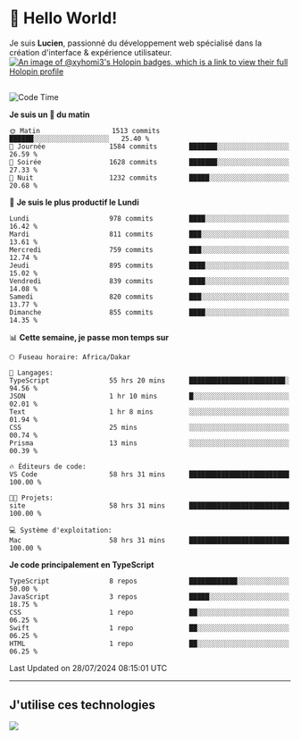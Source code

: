 # 👋 Hello World!

Je suis **Lucien**, passionné du développement web spécialisé dans la création d'interface & expérience utilisateur.
[![An image of @xyhomi3's Holopin badges, which is a link to view their full Holopin profile](https://holopin.me/xyhomi3)](https://holopin.io/@xyhomi3)

##

<!--START_SECTION:waka-->
![Code Time](http://img.shields.io/badge/Code%20Time-1%2C618%20hrs%2042%20mins-blue)

**Je suis un 🐤 du matin** 

```text
🌞 Matin                  1513 commits        ██████░░░░░░░░░░░░░░░░░░░   25.40 % 
🌆 Journée                1584 commits        ███████░░░░░░░░░░░░░░░░░░   26.59 % 
🌃 Soirée                 1628 commits        ███████░░░░░░░░░░░░░░░░░░   27.33 % 
🌙 Nuit                   1232 commits        █████░░░░░░░░░░░░░░░░░░░░   20.68 % 
```
📅 **Je suis le plus productif le Lundi** 

```text
Lundi                    978 commits         ████░░░░░░░░░░░░░░░░░░░░░   16.42 % 
Mardi                    811 commits         ███░░░░░░░░░░░░░░░░░░░░░░   13.61 % 
Mercredi                 759 commits         ███░░░░░░░░░░░░░░░░░░░░░░   12.74 % 
Jeudi                    895 commits         ████░░░░░░░░░░░░░░░░░░░░░   15.02 % 
Vendredi                 839 commits         ████░░░░░░░░░░░░░░░░░░░░░   14.08 % 
Samedi                   820 commits         ███░░░░░░░░░░░░░░░░░░░░░░   13.77 % 
Dimanche                 855 commits         ████░░░░░░░░░░░░░░░░░░░░░   14.35 % 
```


📊 **Cette semaine, je passe mon temps sur** 

```text
🕑︎ Fuseau horaire: Africa/Dakar

💬 Langages: 
TypeScript               55 hrs 20 mins      ████████████████████████░   94.56 % 
JSON                     1 hr 10 mins        █░░░░░░░░░░░░░░░░░░░░░░░░   02.01 % 
Text                     1 hr 8 mins         ░░░░░░░░░░░░░░░░░░░░░░░░░   01.94 % 
CSS                      25 mins             ░░░░░░░░░░░░░░░░░░░░░░░░░   00.74 % 
Prisma                   13 mins             ░░░░░░░░░░░░░░░░░░░░░░░░░   00.39 % 

🔥 Éditeurs de code: 
VS Code                  58 hrs 31 mins      █████████████████████████   100.00 % 

🐱‍💻 Projets: 
site                     58 hrs 31 mins      █████████████████████████   100.00 % 

💻 Système d'exploitation: 
Mac                      58 hrs 31 mins      █████████████████████████   100.00 % 
```

**Je code principalement en TypeScript** 

```text
TypeScript               8 repos             ████████████░░░░░░░░░░░░░   50.00 % 
JavaScript               3 repos             █████░░░░░░░░░░░░░░░░░░░░   18.75 % 
CSS                      1 repo              ██░░░░░░░░░░░░░░░░░░░░░░░   06.25 % 
Swift                    1 repo              ██░░░░░░░░░░░░░░░░░░░░░░░   06.25 % 
HTML                     1 repo              ██░░░░░░░░░░░░░░░░░░░░░░░   06.25 % 
```




 Last Updated on 28/07/2024 08:15:01 UTC
<!--END_SECTION:waka-->
---

## J'utilise ces technologies

<p align="left">
  <a href="https://skillicons.dev">
    <img src="https://skillicons.dev/icons?i=ts,js,md,scss,tailwind,react,docker,express,astro,vite,nextjs,vercel,figma,ableton" />
  </a>
</p>

